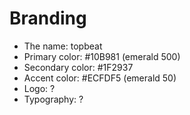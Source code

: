 # Branding

* The name:  topbeat
* Primary color: #10B981  (emerald 500)
* Secondary color: #1F2937
* Accent color: #ECFDF5 (emerald 50)
* Logo: ?
* Typography: ?